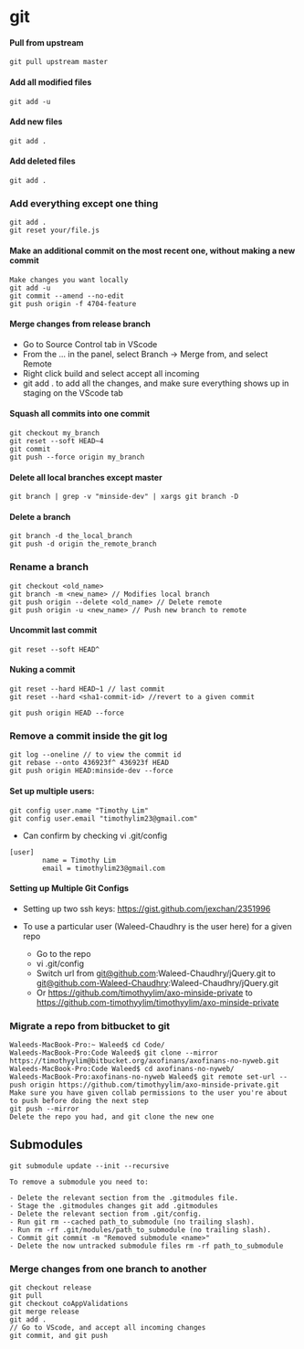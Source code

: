 # git 

#### Pull from upstream 

```
git pull upstream master
```

#### Add all modified files
```
git add -u
```

#### Add new files
```
git add .
```

#### Add deleted files
```
git add .
```

### Add everything except one thing
```
git add .
git reset your/file.js
```

#### Make an additional commit on the most recent one, without making a new commit
```
Make changes you want locally
git add -u
git commit --amend --no-edit
git push origin -f 4704-feature
```

#### Merge changes from release branch
* Go to Source Control tab in VScode
* From the ... in the panel, select Branch -> Merge from, and select Remote
* Right click build and select accept all incoming
* git add . to add all the changes, and make sure everything shows up in staging on the VScode tab

#### Squash all commits into one commit
```
git checkout my_branch
git reset --soft HEAD~4
git commit
git push --force origin my_branch
```

#### Delete all local branches except master
```git branch | grep -v "minside-dev" | xargs git branch -D ```

#### Delete a branch 

```
git branch -d the_local_branch
git push -d origin the_remote_branch
```

### Rename a branch
```
git checkout <old_name>
git branch -m <new_name> // Modifies local branch
git push origin --delete <old_name> // Delete remote
git push origin -u <new_name> // Push new branch to remote
```

#### Uncommit last commit 

```git reset --soft HEAD^```

#### Nuking a commit
```
git reset --hard HEAD~1 // last commit
git reset --hard <sha1-commit-id> //revert to a given commit
```

```
git push origin HEAD --force
```

### Remove a commit inside the git log
```
git log --oneline // to view the commit id
git rebase --onto 436923f^ 436923f HEAD
git push origin HEAD:minside-dev --force
```

#### Set up multiple users:
```
git config user.name "Timothy Lim"
git config user.email "timothylim23@gmail.com"
```
* Can confirm by checking vi .git/config
```
[user]
        name = Timothy Lim
        email = timothylim23@gmail.com
```

#### Setting up Multiple Git Configs

* Setting up two ssh keys: https://gist.github.com/jexchan/2351996

* To use a particular user (Waleed-Chaudhry is the user here) for a given repo
  * Go to the repo
  * vi .git/config
  * Switch url from git@github.com:Waleed-Chaudhry/jQuery.git to git@github.com-Waleed-Chaudhry:Waleed-Chaudhry/jQuery.git
  * Or https://github.com/timothyylim/axo-minside-private to https://github.com-timothyylim/timothyylim/axo-minside-private

### Migrate a repo from bitbucket to git
```
Waleeds-MacBook-Pro:~ Waleed$ cd Code/
Waleeds-MacBook-Pro:Code Waleed$ git clone --mirror https://timothyylim@bitbucket.org/axofinans/axofinans-no-nyweb.git
Waleeds-MacBook-Pro:Code Waleed$ cd axofinans-no-nyweb/
Waleeds-MacBook-Pro:axofinans-no-nyweb Waleed$ git remote set-url --push origin https://github.com/timothyylim/axo-minside-private.git
Make sure you have given collab permissions to the user you're about to push before doing the next step
git push --mirror
Delete the repo you had, and git clone the new one
```

## Submodules

```
git submodule update --init --recursive
```

```
To remove a submodule you need to:

- Delete the relevant section from the .gitmodules file.
- Stage the .gitmodules changes git add .gitmodules
- Delete the relevant section from .git/config.
- Run git rm --cached path_to_submodule (no trailing slash).
- Run rm -rf .git/modules/path_to_submodule (no trailing slash).
- Commit git commit -m "Removed submodule <name>"
- Delete the now untracked submodule files rm -rf path_to_submodule
```

### Merge changes from one branch to another 
```
git checkout release
git pull
git checkout coAppValidations
git merge release
git add .
// Go to VScode, and accept all incoming changes
git commit, and git push
```
